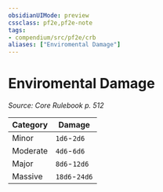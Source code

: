 ```yaml
---
obsidianUIMode: preview
cssclass: pf2e,pf2e-note
tags:
- compendium/src/pf2e/crb
aliases: ["Enviromental Damage"]
---
```

# Enviromental Damage  
*Source: Core Rulebook p. 512*  

| Category | Damage |
|----------|--------|
| Minor | `1d6`-`2d6` |
| Moderate | `4d6`-`6d6` |
| Major | `8d6`-`12d6` |
| Massive | `18d6`-`24d6` |